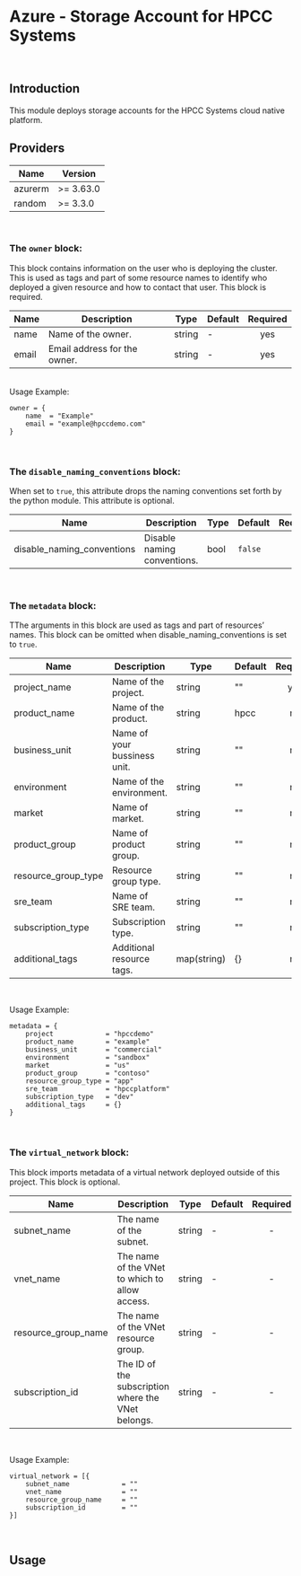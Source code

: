 # Azure - Storage Account for HPCC Systems
<br>

## Introduction

This module deploys storage accounts for the HPCC Systems cloud native platform.

## Providers

| Name    | Version   |
| ------- | --------- |
| azurerm | >= 3.63.0 |
| random  | >= 3.3.0  |
<br>

### The `owner` block:
This block contains information on the user who is deploying the cluster. This is used as tags and part of some resource names to identify who deployed a given resource and how to contact that user. This block is required.

| Name  | Description                  | Type   | Default | Required |
| ----- | ---------------------------- | ------ | ------- | :------: |
| name  | Name of the owner.           | string | -       |   yes    |
| email | Email address for the owner. | string | -       |   yes    |

<br>
Usage Example:
<br>

    owner = {
        name  = "Example"
        email = "example@hpccdemo.com"
    }

<br>

### The `disable_naming_conventions` block:
When set to `true`, this attribute drops the naming conventions set forth by the python module. This attribute is optional.

 | Name                       | Description                 | Type | Default | Required |
 | -------------------------- | --------------------------- | ---- | ------- | :------: |
 | disable_naming_conventions | Disable naming conventions. | bool | `false` |    no    |
<br>

### The `metadata` block:
TThe arguments in this block are used as tags and part of resources’ names. This block can be omitted when disable_naming_conventions is set to `true`.

 | Name                | Description                  | Type        | Default | Required |
 | ------------------- | ---------------------------- | ----------- | ------- | :------: |
 | project_name        | Name of the project.         | string      | ""      |   yes    |
 | product_name        | Name of the product.         | string      | hpcc    |    no    |
 | business_unit       | Name of your bussiness unit. | string      | ""      |    no    |
 | environment         | Name of the environment.     | string      | ""      |    no    |
 | market              | Name of market.              | string      | ""      |    no    |
 | product_group       | Name of product group.       | string      | ""      |    no    |
 | resource_group_type | Resource group type.         | string      | ""      |    no    |
 | sre_team            | Name of SRE team.            | string      | ""      |    no    |
 | subscription_type   | Subscription type.           | string      | ""      |    no    |
 | additional_tags     | Additional resource tags.    | map(string) | {}      |    no    |
<br>

Usage Example:
<br>

    metadata = {    
        project             = "hpccdemo"
        product_name        = "example"
        business_unit       = "commercial"
        environment         = "sandbox"
        market              = "us"
        product_group       = "contoso"
        resource_group_type = "app"
        sre_team            = "hpccplatform"
        subscription_type   = "dev"
        additional_tags     = {}
    }

<br>

### The `virtual_network` block:
This block imports metadata of a virtual network deployed outside of this project. This block is optional.

 | Name                | Description                                        | Type   | Default | Required |
 | ------------------- | -------------------------------------------------- | ------ | ------- | :------: |
 | subnet_name         | The name of the subnet.                            | string | -       |    -     |
 | vnet_name           | The name of the VNet to which to allow access.     | string | -       |    -     |
 | resource_group_name | The name of the VNet resource group.               | string | -       |    -     |
 | subscription_id     | The ID of the subscription where the VNet belongs. | string | -       |    -     |
<br>

Usage Example:
<br>

    virtual_network = [{
        subnet_name             = ""
        vnet_name               = ""
        resource_group_name     = ""
        subscription_id         = ""
    }]

<br>


## Usage
